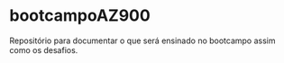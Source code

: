 # bootcampoAZ900
Repositório para documentar o que será ensinado no bootcampo assim como os desafios.
